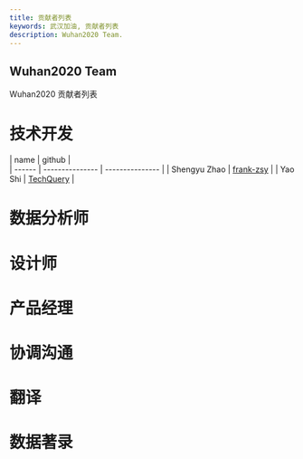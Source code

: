 ```yaml
---
title: 贡献者列表
keywords: 武汉加油, 贡献者列表
description: Wuhan2020 Team.
---
```


## Wuhan2020 Team

Wuhan2020 贡献者列表

# 技术开发

| name   | github          |  
| ------ | --------------- | --------------- |
| Shengyu Zhao   | [frank-zsy](https://github.com/frank-zsy)        | 
| Yao Shi   | [TechQuery](https://github.com/TechQuery)        |

# 数据分析师

# 设计师

# 产品经理

# 协调沟通

# 翻译

# 数据著录
